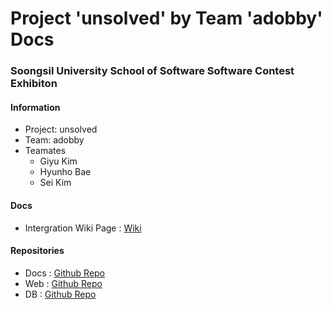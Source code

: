 # Project 'unsolved' by Team 'adobby' Docs
### Soongsil University School of Software Software Contest Exhibiton

#### Information
- Project: unsolved
- Team: adobby
- Teamates
    - Giyu Kim
    - Hyunho Bae
    - Sei Kim

#### Docs
- Intergration Wiki Page : [Wiki][docs-wiki-1]

[docs-wiki-1]: https://github.com/freeadobby/unsolved-docs/wiki


#### Repositories
- Docs : [Github Repo][repo-docs-1]
- Web : [Github Repo][repo-web-1]
- DB : [Github Repo][repo-db-1]

[repo-docs-1]: https://github.com/freeadobby/unsolved-docs
[repo-web-1]: https://github.com/freeadobby/unsolved-web
[repo-db-1]: https://github.com/freeadobby/unsolved-db

